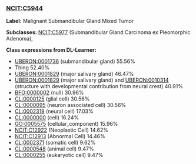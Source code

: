 
### [NCIT:C5944](http://purl.obolibrary.org/obo/NCIT_C5944)
**Label:** Malignant Submandibular Gland Mixed Tumor

**Subclasses:** [NCIT:C5977](http://purl.obolibrary.org/obo/NCIT_C5977) (Submandibular Gland Carcinoma ex Pleomorphic Adenoma), 

**Class expressions from DL-Learner:**

- [UBERON:0001736](http://purl.obolibrary.org/obo/UBERON_0001736) (submandibular gland) 55.56%
- Thing 52.40%
- [UBERON:0001829](http://purl.obolibrary.org/obo/UBERON_0001829) (major salivary gland) 46.47%
- [UBERON:0001829](http://purl.obolibrary.org/obo/UBERON_0001829) (major salivary gland) and [UBERON:0010314](http://purl.obolibrary.org/obo/UBERON_0010314) (structure with developmental contribution from neural crest) 40.91%
- [BFO:0000002](http://purl.obolibrary.org/obo/BFO_0000002) (null) 30.96%
- [CL:0000125](http://purl.obolibrary.org/obo/CL_0000125) (glial cell) 30.56%
- [CL:0000095](http://purl.obolibrary.org/obo/CL_0000095) (neuron associated cell) 30.56%
- [CL:0002319](http://purl.obolibrary.org/obo/CL_0002319) (neural cell) 17.03%
- [CL:0000000](http://purl.obolibrary.org/obo/CL_0000000) (cell) 16.24%
- [GO:0005575](http://purl.obolibrary.org/obo/GO_0005575) (cellular_component) 15.96%
- [NCIT:C12922](http://purl.obolibrary.org/obo/NCIT_C12922) (Neoplastic Cell) 14.62%
- [NCIT:C12913](http://purl.obolibrary.org/obo/NCIT_C12913) (Abnormal Cell) 14.46%
- [CL:0002371](http://purl.obolibrary.org/obo/CL_0002371) (somatic cell) 9.62%
- [CL:0000548](http://purl.obolibrary.org/obo/CL_0000548) (animal cell) 9.47%
- [CL:0000255](http://purl.obolibrary.org/obo/CL_0000255) (eukaryotic cell) 9.47%



